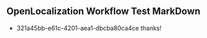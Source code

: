 ## OpenLocalization Workflow Test MarkDown
* 321a45bb-e61c-4201-aea1-dbcba80ca4ce thanks!

<!--HONumber=Jul16_HO4-->


